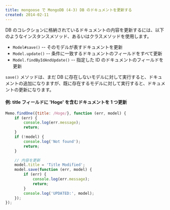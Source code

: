 ```yaml
---
title: mongoose で MongoDB (4-3) DB のドキュメントを更新する
created: 2014-02-11
---
```


DB のコレクションに格納されているドキュメントの内容を更新するには、以下のようなインスタンスメソッド、あるいはクラスメソッドを使用します。

- `Model#save()` -- そのモデルが表すドキュメントを更新
- `Model.update()` -- 条件に一致するドキュメントのフィールドをすべて更新
- `Model.findByIdAndUpdate()` -- 指定した ID のドキュメントのフィールドを更新

`save()` メソッドは、まだ DB に存在しないモデルに対して実行すると、ドキュメントの追加になりますが、既に存在するモデルに対して実行すると、ドキュメントの更新になります。

#### 例: title フィールドに 'Hoge' を含むドキュメントを 1 つ更新

```javascript
Memo.findOne({title: /Hoge/}, function (err, model) {
    if (err) {
        console.log(err.message);
        return;
    }
    if (!model) {
        console.log('Not found');
        return;
    }

    // 内容を更新
    model.title = 'Title Modified';
    model.save(function (err, model) {
        if (err) {
            console.log(err.message);
            return;
        }
        console.log('UPDATED:', model);
    });
});
```

